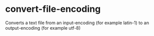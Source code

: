 # convert-file-encoding
Converts a text file from an input-encoding (for example latin-1) to an output-encoding (for example utf-8)
